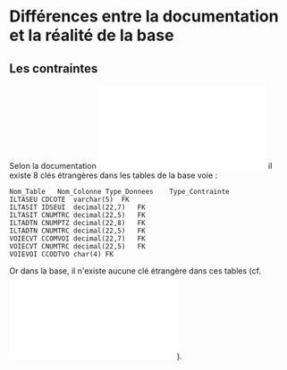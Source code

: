# Différences entre la documentation et la réalité de la base

## Les contraintes

Selon la documentation ![doc_i2g_dev_application_2013.pdf](/doc_i2g_dev_application_2013.pdf) il existe 8 clés étrangères dans les tables de la base voie :
``` TSV
Nom_Table	Nom_Colonne	Type_Donnees	Type_Contrainte
ILTASEU	CDCOTE	varchar(5)	FK
ILTASIT	IDSEUI	decimal(22,7)	FK
ILTASIT	CNUMTRC	decimal(22,5)	FK
ILTADTN	CNUMPTZ	decimal(22,8)	FK
ILTADTN	CNUMTRC	decimal(22,5)	FK
VOIECVT	CCOMVOI	decimal(22,7)	FK
VOIECVT	CNUMTRC	decimal(22,5)	FK
VOIEVOI	CCODTVO	char(4)	FK
```

Or dans la base, il n'existe aucune clé étrangère dans ces tables (cf. ![contraintes_base_voie.tsv](/contraintes_base_voie.tsv)).
